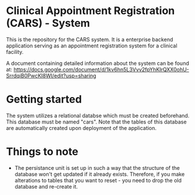
# Clinical Appointment Registration (CARS) - System
This is the repository for the CARS system. It is a enterprise backend application serving as an appointment registration system for a clinical facility. 

A document containing detailed information about the system can be found at: https://docs.google.com/document/d/1kv6hn5L3Vvv2fpYhKIrQXX0ohU-SrrdqiB0PwcKI8WI/edit?usp=sharing

# Getting started
The system utilizes a relational databse which must be created beforehand. This database must be named "cars". Note that the tables of this database are automatically created upon deployment of the application. 

# Things to note
* The persistance unit is set up in such a way that the structure of the database won't get updated if it already exists. Therefore, if you make alterations to tables that you want to reset - you need to drop the old database and re-create it.
